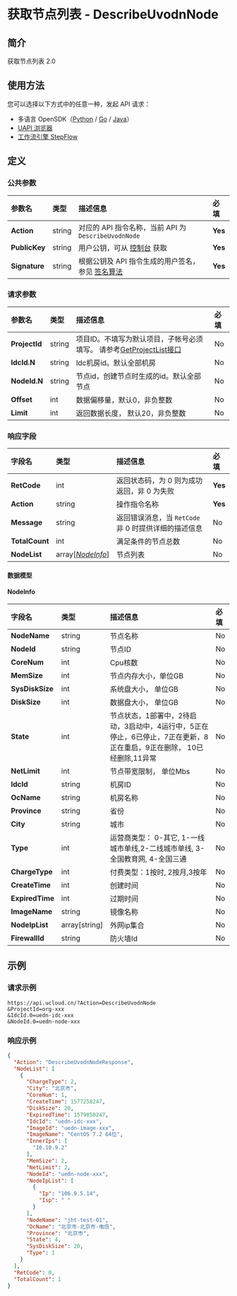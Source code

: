 # 获取节点列表 - DescribeUvodnNode

## 简介

获取节点列表 2.0





## 使用方法

您可以选择以下方式中的任意一种，发起 API 请求：
- 多语言 OpenSDK（[Python](https://github.com/ucloud/ucloud-sdk-python3) / [Go](https://github.com/ucloud/ucloud-sdk-go) / [Java](https://github.com/ucloud/ucloud-sdk-java)）
- [UAPI 浏览器](https://console.ucloud.cn/uapi/detail?id=DescribeUvodnNode)
- [工作流引擎 StepFlow](https://console.ucloud.cn/stepflow/manage/)

## 定义

### 公共参数

| 参数名 | 类型 | 描述信息 | 必填 |
|:---|:---|:---|:---|
| **Action**     | string  | 对应的 API 指令名称，当前 API 为 `DescribeUvodnNode`                        | **Yes** |
| **PublicKey**  | string  | 用户公钥，可从 [控制台](https://console.ucloud.cn/uapi/apikey) 获取                                             | **Yes** |
| **Signature**  | string  | 根据公钥及 API 指令生成的用户签名，参见 [签名算法](api/summary/signature.md)  | **Yes** |

### 请求参数

| 参数名 | 类型 | 描述信息 | 必填 |
|:---|:---|:---|:---|
| **ProjectId** | string | 项目ID。不填写为默认项目，子帐号必须填写。 请参考[GetProjectList接口](api/summary/get_project_list) |No|
| **IdcId.N** | string | Idc机房id。默认全部机房 |No|
| **NodeId.N** | string | 节点id，创建节点时生成的id。默认全部节点 |No|
| **Offset** | int | 数据偏移量，默认0，非负整数 |No|
| **Limit** | int | 返回数据长度， 默认20，非负整数 |No|

### 响应字段

| 字段名 | 类型 | 描述信息 | 必填 |
|:---|:---|:---|:---|
| **RetCode** | int | 返回状态码，为 0 则为成功返回，非 0 为失败 |**Yes**|
| **Action** | string | 操作指令名称 |**Yes**|
| **Message** | string | 返回错误消息，当 `RetCode` 非 0 时提供详细的描述信息 |No|
| **TotalCount** | int | 满足条件的节点总数 |No|
| **NodeList** | array[[*NodeInfo*](#NodeInfo)] | 节点列表 |No|

#### 数据模型


#### NodeInfo

| 字段名 | 类型 | 描述信息 | 必填 |
|:---|:---|:---|:---|
| **NodeName** | string | 节点名称 |No|
| **NodeId** | string | 节点ID |No|
| **CoreNum** | int | Cpu核数 |No|
| **MemSize** | int | 节点内存大小，单位GB |No|
| **SysDiskSize** | int | 系统盘大小， 单位GB |No|
| **DiskSize** | int | 数据盘大小， 单位GB |No|
| **State** | int | 节点状态，1部署中，2待启动，3启动中，4运行中，5正在停止，6已停止，7正在更新，8正在重启，9正在删除， 10已经删除,11异常 |No|
| **NetLimit** | int | 节点带宽限制， 单位Mbs |No|
| **IdcId** | string | 机房ID |No|
| **OcName** | string | 机房名称 |No|
| **Province** | string | 省份 |No|
| **City** | string | 城市 |No|
| **Type** | int | 运营商类型： 0-其它, 1-一线城市单线,2-二线城市单线, 3-全国教育网, 4-全国三通 |No|
| **ChargeType** | int | 付费类型：1按时, 2按月,3按年 |No|
| **CreateTime** | int | 创建时间 |No|
| **ExpiredTime** | int | 过期时间 |No|
| **ImageName** | string | 镜像名称 |No|
| **NodeIpList** | array[string] | 外网ip集合 |No|
| **FirewallId** | string | 防火墙Id |No|

## 示例

### 请求示例
    
```
https://api.ucloud.cn/?Action=DescribeUvodnNode
&ProjectId=org-xxx
&IdcId.0=uedn-idc-xxx
&NodeId.0=uedn-node-xxx
```

### 响应示例
    
```json
{
  "Action": "DescribeUvodnNodeResponse",
  "NodeList": [
    {
      "ChargeType": 2,
      "City": "北京市",
      "CoreNum": 1,
      "CreateTime": 1577258247,
      "DiskSize": 20,
      "ExpiredTime": 1579850247,
      "IdcId": "uedn-idc-xxx",
      "ImageId": "uedn-image-xxx",
      "ImageName": "CentOS 7.2 64位",
      "InnerIps": [
        "10.10.9.2"
      ],
      "MemSize": 2,
      "NetLimit": 2,
      "NodeId": "uedn-node-xxx",
      "NodeIpList": [
        {
          "Ip": "106.9.5.14",
          "Isp": " "
        }
      ],
      "NodeName": "jht-test-01",
      "OcName": "北京市-北京市-电信",
      "Province": "北京市",
      "State": 4,
      "SysDiskSize": 20,
      "Type": 1
    }
  ],
  "RetCode": 0,
  "TotalCount": 1
}
```





